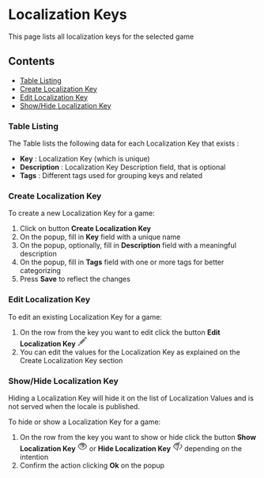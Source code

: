 # Localization Keys

This page lists all localization keys for the selected game

## Contents
- [Table Listing](#table-listing)
- [Create Localization Key](#create-localization-key)
- [Edit Localization Key](#edit-localization-key)
- [Show/Hide Localization Key](#showhide-localization-key)


### Table Listing
The Table lists the following data for each Localization Key that exists :
- **Key** : Localization Key (which is unique)
- **Description** : Localization Key Description field, that is optional
- **Tags** : Different tags used for grouping keys and related

### Create Localization Key
To create a new Localization Key for a game:
1. Click on button **Create Localization Key**
2. On the popup, fill in **Key** field with a unique name 
3. On the popup, optionally, fill in **Description** field with a meaningful description
4. On the popup, fill in **Tags** field with one or more tags for better categorizing
5. Press **Save** to reflect the changes

### Edit Localization Key
To edit an existing Localization Key for a game:
1. On the row from the key you want to edit click the button **Edit Localization Key** ![pencil](https://github.com/azerion/gamedock-sdk/raw/master/docs/console/_images/pencil.png)
2. You can edit the values for the Localization Key as explained on the Create Localization Key section

### Show/Hide Localization Key
Hiding a Localization Key will hide it on the list of Localization Values and is not served when the locale is published.

To hide or show a Localization Key for a game:
1. On the row from the key you want to show or hide click the button **Show Localization Key** ![eye-open](https://github.com/azerion/gamedock-sdk/raw/master/docs/console/_images/eye-open.png) or **Hide Localization Key** ![eye-close](https://github.com/azerion/gamedock-sdk/raw/master/docs/console/_images/eye-close.png) depending on the intention
2. Confirm the action clicking **Ok** on the popup